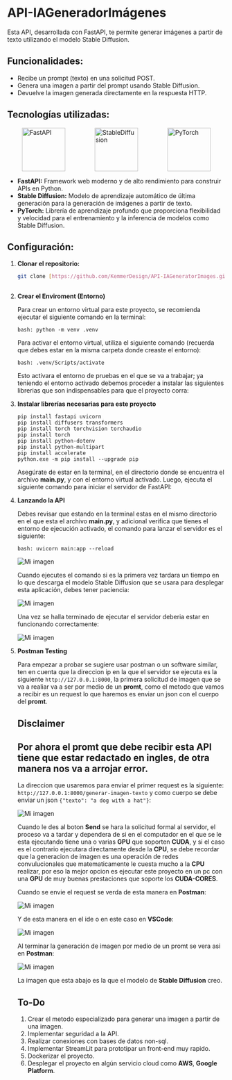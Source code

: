 # API-IAGeneradorImágenes

Esta API, desarrollada con FastAPI, te permite generar imágenes a partir de texto utilizando el modelo Stable Diffusion.

## Funcionalidades:

* Recibe un prompt (texto) en una solicitud POST.
* Genera una imagen a partir del prompt usando Stable Diffusion.
* Devuelve la imagen generada directamente en la respuesta HTTP.

## Tecnologías utilizadas:

<div style="display: flex; justify-content: space-around;">
  <img src="https://cosasdedevs.com/media/sections/images/fastapi.png" alt="FastAPI" width="100px">
  <img src="https://miro.medium.com/v2/resize:fit:1400/1*Rbq9cDCJpGq7HKeNAeIitg.jpeg" alt="StableDiffusion" width="100px">
  <img src="https://quansight.com/wp-content/uploads/2023/09/PyTorch-logo.jpg" alt="PyTorch" width="100px">
</div>

* **FastAPI:** Framework web moderno y de alto rendimiento para construir APIs en Python.
* **Stable Diffusion:** Modelo de aprendizaje automático de última generación para la generación de imágenes a partir de texto.
* **PyTorch:** Librería de aprendizaje profundo que proporciona flexibilidad y velocidad para el entrenamiento y la inferencia de modelos como Stable Diffusion.


## Configuración:

1. **Clonar el repositorio:**

   ```bash
   git clone [https://github.com/KemmerDesign/API-IAGeneratorImages.git](https://github.com/KemmerDesign/API-IAGeneratorImages.git)
 
2. **Crear el Enviroment (Entorno)**

    Para crear un entorno virtual para este proyecto, se recomienda ejecutar el siguiente comando en la terminal:

     ```bash: python -m venv .venv```

    Para activar el entorno virtual, utiliza el siguiente comando (recuerda que debes estar en la misma carpeta donde creaste el entorno):

    ``` bash: .venv/Scripts/activate ```

    Esto activara el entorno de pruebas en el que se va a trabajar; ya teniendo el entorno activado debemos proceder a instalar las siguientes librerias que son indispensables para que el proyecto corra:

3. **Instalar librerías necesarias para este proyecto**

    ```
    pip install fastapi uvicorn
    pip install diffusers transformers
    pip install torch torchvision torchaudio
    pip install torch
    pip install python-dotenv
    pip install python-multipart
    pip install accelerate
    python.exe -m pip install --upgrade pip
    ```
    Asegúrate de estar en la terminal, en el directorio donde se encuentra el archivo **main.py**, y con el entorno virtual activado. Luego, ejecuta el siguiente comando para iniciar el servidor de FastAPI:

4. **Lanzando la API**

    Debes revisar que estando en la terminal estas en el mismo directorio en el que esta el archivo **main.py**, y adicional verifica que tienes el entorno de ejecución activado, el comando para lanzar el servidor es el siguiente:

    ```bash: uvicorn main:app --reload```
    

    ![Mi imagen](https://raw.githubusercontent.com/KemmerDesign/API-IAGeneratorImages/refs/heads/main/img/readme/launch_api.png?token=GHSAT0AAAAAACZ4QQKAO4UD3JS43VC5U6DWZZHOZWA)

    Cuando ejecutes el comando si es la primera vez tardara un tiempo en lo que descarga el modelo Stable Diffusion que se usara para desplegar esta aplicación, debes tener paciencia:

    ![Mi imagen](https://raw.githubusercontent.com/KemmerDesign/API-IAGeneratorImages/refs/heads/main/img/readme/api_loading.png?token=GHSAT0AAAAAACZ4QQKA2X3OQ6P3TIGSC2JEZZHOZJQ)

    Una vez se halla terminado de ejecutar el servidor deberia estar en funcionando correctamente:

    ![Mi imagen](https://raw.githubusercontent.com/KemmerDesign/API-IAGeneratorImages/refs/heads/main/img/readme/api_fullcharged.png?token=GHSAT0AAAAAACZ4QQKBCWBXVU4OOKXBXJAKZZHOY6A)

5. **Postman Testing**

    Para empezar a probar se sugiere usar postman o un software similar, ten en cuenta que la direccion ip en la que el servidor se ejecuta es la siguiente ```http://127.0.0.1:8000```, la primera solicitud de imagen que se va a realiar va a ser por medio de un **promt**, como el metodo que vamos a recibir es un request lo que haremos es enviar un json con el cuerpo del **promt**.
    
    ## Disclaimer
    Por ahora el promt que debe recibir esta API tiene que estar redactado en ingles, de otra manera nos va a arrojar error.
    ---

    La direccion que usaremos para enviar el primer request es la siguiente: ```http://127.0.0.1:8000/generar-imagen-texto``` y como cuerpo se debe enviar un json ```{"texto": "a dog with a hat"}```:

    ![Mi imagen](https://raw.githubusercontent.com/KemmerDesign/API-IAGeneratorImages/refs/heads/main/img/readme/1-postman-testing.png?token=GHSAT0AAAAAACZ4QQKAH3MFEN6TL26B6FMMZZHOYUA)

    Cuando le des al boton **Send** se hara la solicitud formal al servidor, el proceso va a tardar y dependera de si en el computador en el que se le esta ejecutando tiene una o varias **GPU** que soporten **CUDA**, y si el caso es el contrario ejecutara directamente desde la **CPU**, se debe recordar que la generacion de imagen es una operación de redes convulucionales que matematicamente le cuesta mucho a la **CPU** realizar, por eso la mejor opcion es ejecutar este proyecto en un pc con una **GPU** de muy buenas prestaciones que soporte los **CUDA-CORES**.

    Cuando se envie el request se verda de esta manera en **Postman**:

    ![Mi imagen](https://raw.githubusercontent.com/KemmerDesign/API-IAGeneratorImages/refs/heads/main/img/readme/1-A-postman-testing.png?token=GHSAT0AAAAAACZ4QQKBADFFSHUXPHTS6IHCZZHOWYA)

    Y de esta manera en el ide o en este caso en **VSCode**:

    ![Mi imagen](https://raw.githubusercontent.com/KemmerDesign/API-IAGeneratorImages/refs/heads/main/img/readme/1-B-postman-testing.png?token=GHSAT0AAAAAACZ4QQKA25KM2ZRUKMGXO7JYZZHOX6A)

    Al terminar la generación de imagen por medio de un promt se vera asi en **Postman**:

    ![Mi imagen](https://raw.githubusercontent.com/KemmerDesign/API-IAGeneratorImages/refs/heads/main/img/readme/1-C-postman-testing.png?token=GHSAT0AAAAAACZ4QQKAJHJW3WYBBDFD4LECZZHOYHA)

    La imagen que esta abajo es la que el modelo de **Stable Diffusion** creo.


    ## To-Do

    1. Crear el metodo especializado para generar una imagen a partir de una imagen.
    2. Implementar seguridad a la API.
    3. Realizar conexiones con bases de datos non-sql.
    4. Implementar StreamLit para prototipar un front-end muy rapido.
    5. Dockerizar el proyecto.
    6. Desplegar el proyecto en algún servicio cloud como **AWS**, **Google Platform**.
